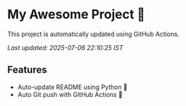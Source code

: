 # My Awesome Project 🚀

This project is automatically updated using GitHub Actions.

_Last updated: 2025-07-06 22:10:25 IST_

## Features
- Auto-update README using Python 🐍
- Auto Git push with GitHub Actions 🤖
